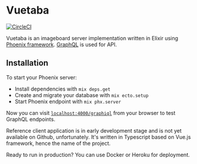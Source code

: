 # Vuetaba

[![CircleCI](https://circleci.com/gh/fobo66/vuetaba.svg?style=svg)](https://circleci.com/gh/fobo66/vuetaba)

Vuetaba is an imageboard server implementation written in Elixir using [Phoenix framework](http://www.phoenixframework.org/). [GraphQL](http://www.graphql.org/) is used for API.

## Installation

To start your Phoenix server:

* Install dependencies with `mix deps.get`
* Create and migrate your database with `mix ecto.setup`
* Start Phoenix endpoint with `mix phx.server`

Now you can visit [`localhost:4000/graphiql`](http://localhost:4000/graphiql) from your browser to test GraphQL endpoints.

Reference client application is in early development stage and is not yet available on Github, unfortunately. 
It's written in Typescript based on Vue.js framework, hence the name of the project.

Ready to run in production? You can use Docker or Heroku for deployment.
